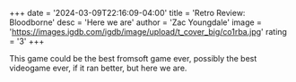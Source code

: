 +++
date = '2024-03-09T22:16:09-04:00'
title = 'Retro Review: Bloodborne'
desc = 'Here we are'
author = 'Zac Youngdale'
image = 'https://images.igdb.com/igdb/image/upload/t_cover_big/co1rba.jpg'
rating = '3'
+++

This game could be the best fromsoft game ever, possibly the best videogame ever, if it ran better, but here we are.